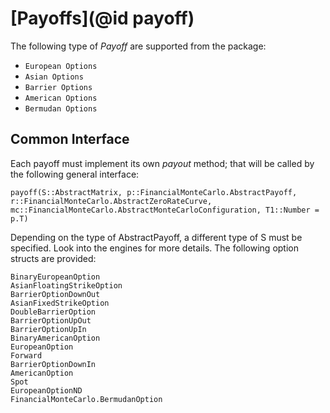 # [Payoffs](@id payoff)

The following type of *Payoff* are supported from the package:

* `European Options`
* `Asian Options`
* `Barrier Options`
* `American Options`
* `Bermudan Options`

## Common Interface

Each payoff must implement its own *payout* method; that will be called by the following general interface:
```@docs
payoff(S::AbstractMatrix, p::FinancialMonteCarlo.AbstractPayoff, r::FinancialMonteCarlo.AbstractZeroRateCurve, mc::FinancialMonteCarlo.AbstractMonteCarloConfiguration, T1::Number = p.T)
```
Depending on the type of AbstractPayoff, a different type of S must be specified. Look into the engines for more details.
The following option structs are provided:
```@docs
BinaryEuropeanOption
AsianFloatingStrikeOption
BarrierOptionDownOut
AsianFixedStrikeOption
DoubleBarrierOption
BarrierOptionUpOut
BarrierOptionUpIn
BinaryAmericanOption
EuropeanOption
Forward
BarrierOptionDownIn
AmericanOption
Spot
EuropeanOptionND
FinancialMonteCarlo.BermudanOption
```